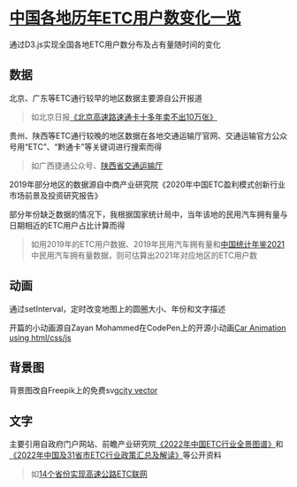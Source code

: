 # [中国各地历年ETC用户数变化一览](https://yutonghan1123.github.io/etctest/)
通过D3.js实现全国各地ETC用户数分布及占有量随时间的变化

## 数据
北京、广东等ETC通行较早的地区数据主要源自公开报道
> 如北京日报[《北京高速路速通卡十多年卖不出10万张》](https://auto.sina.com.cn/news/2009-02-17/0736459396.shtml)

贵州、陕西等ETC通行较晚的地区数据在各地交通运输厅官网、交通运输官方公众号用“ETC”、“黔通卡”等关键词进行搜索而得
> 如广西捷通公众号、[陕西省交通运输厅](http://jtyst.shaanxi.gov.cn/show/173974)

2019年部分地区的数据源自中商产业研究院《2020年中国ETC盈利模式创新行业市场前景及投资研究报告》

部分年份缺乏数据的情况下，我根据国家统计局中，当年该地的民用汽车拥有量与日期相近的ETC用户占比计算而得
> 如用2019年的ETC用户数据、2019年民用汽车拥有量和[中国统计年鉴2021](http://www.stats.gov.cn/tjsj/ndsj/2021/indexch.htm)中民用汽车拥有量数据，则可估算出2021年对应地区的ETC用户数

## 动画
通过setInterval，定时改变地图上的圆圈大小、年份和文字描述

开篇的小动画源自Zayan Mohammed在CodePen上的开源小动画[Car Animation using html/css/js](https://codepen.io/az-b/pen/WNEabzO)

## 背景图
背景图改自Freepik上的免费svg[city vector](https://www.freepik.com/free-vector/silhouette-skyline-illustration_3786396.htm#query=city&position=22&from_view=search)

## 文字
主要引用自政府门户网站、前瞻产业研究院[《2022年中国ETC行业全景图谱》](https://www.qianzhan.com/analyst/detail/220/220225-4791e451.html)和[《2022年中国及31省市ETC行业政策汇总及解读》](https://www.qianzhan.com/analyst/detail/220/220304-4a10f690.html)等公开资料
> 如[14个省份实现高速公路ETC联网](http://www.gov.cn/xinwen/2014-12/26/content_2797522.htm)
